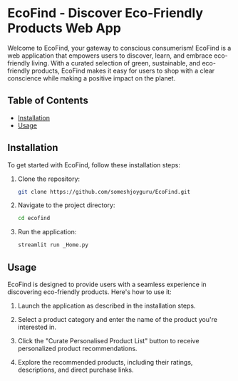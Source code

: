 # EcoFind - Discover Eco-Friendly Products Web App

Welcome to EcoFind, your gateway to conscious consumerism! EcoFind is a web application that empowers users to discover, learn, and embrace eco-friendly living. With a curated selection of green, sustainable, and eco-friendly products, EcoFind makes it easy for users to shop with a clear conscience while making a positive impact on the planet.

## Table of Contents
- [Installation](#installation)
- [Usage](#usage)

## Installation

To get started with EcoFind, follow these installation steps:

1. Clone the repository:

   ```bash
   git clone https://github.com/someshjoyguru/EcoFind.git
   ```

2. Navigate to the project directory:

   ```bash
   cd ecofind
   ```

3. Run the application:

   ```bash
   streamlit run _Home.py
   ```

## Usage

EcoFind is designed to provide users with a seamless experience in discovering eco-friendly products. Here's how to use it:

1. Launch the application as described in the installation steps.

2. Select a product category and enter the name of the product you're interested in.

3. Click the "Curate Personalised Product List" button to receive personalized product recommendations.

4. Explore the recommended products, including their ratings, descriptions, and direct purchase links.
